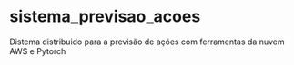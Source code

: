 # sistema_previsao_acoes
Distema distribuido para a previsão de ações com ferramentas da nuvem AWS e Pytorch
